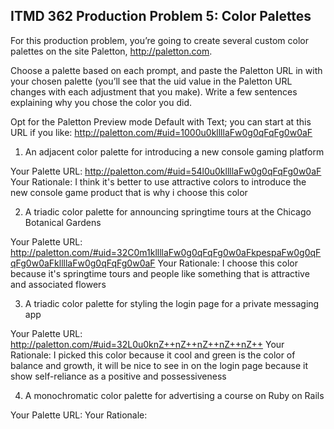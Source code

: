 ## ITMD 362 Production Problem 5: Color Palettes

For this production problem, you’re going to create several custom color palettes on the site Paletton, http://paletton.com.

Choose a palette based on each prompt, and paste the Paletton URL in with your chosen palette (you’ll see that the uid value in the Paletton URL changes with each adjustment that you make). Write a few sentences explaining why you chose the color you did.

Opt for the Paletton Preview mode Default with Text; you can start at this URL if you like: http://paletton.com/#uid=1000u0kllllaFw0g0qFqFg0w0aF

1. An adjacent color palette for introducing a new console gaming platform

Your Palette URL: http://paletton.com/#uid=54l0u0kllllaFw0g0qFqFg0w0aF
Your Rationale: I think it's better to use attractive colors to introduce the new console game product that is why i choose this color

2. A triadic color palette for announcing springtime tours at the Chicago Botanical Gardens

Your Palette URL: http://paletton.com/#uid=32C0m1kllllaFw0g0qFqFg0w0aFkpespaFw0g0qFqFg0w0aFkllllaFw0g0qFqFg0w0aF
Your Rationale: I choose this color because it's springtime tours and people like something that is attractive and associated flowers

3. A triadic color palette for styling the login page for a private messaging app

Your Palette URL: http://paletton.com/#uid=32L0u0knZ++nZ++nZ++nZ++nZ++
Your Rationale: I picked this color because it cool and green is the color of balance and growth, it will be nice to see in on the login page because it show self-reliance as a positive and possessiveness

4. A monochromatic color palette for advertising a course on Ruby on Rails

Your Palette URL:
Your Rationale:

